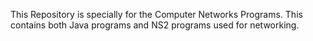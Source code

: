 This Repository is specially for the Computer Networks Programs.
This contains both Java programs and NS2 programs used for networking.

